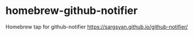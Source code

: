 # homebrew-github-notifier
Homebrew tap for github-notifier https://sargsyan.github.io/github-notifier/
